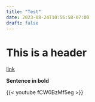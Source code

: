 ```yaml
---
title: "Test"
date: 2023-08-24T10:56:58-07:00
draft: false
---
```


# This is a header

[link](https://iblieve.org)

**Sentence in bold**


{{< youtube fCW0BzMf5eg >}}
